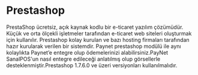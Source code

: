 # Prestashop

PrestaShop ücretsiz, açık kaynak kodlu bir e-ticaret yazılım çözümüdür. Küçük ve orta ölçekli işletmeler tarafından e-ticaret web siteleri oluşturmak için kullanılır. Prestashop kolay kurulan ve bazı hosting firmaları tarafından hazır kurularak verilen bir sistemdir. Paynet prestashop modülü ile aynı kolaylıkta Paynet’e entegre olup ödemelerinizi alabilirsiniz.PayNet SanalPOS'un nasıl entegre edileceği anlatılmış olup görsellerle desteklenmiştir.Prestashop 1.7.6.0 ve üzeri versiyonları kullanılmalıdır.

